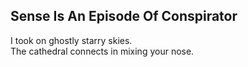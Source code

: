 Sense Is An Episode Of Conspirator
----------------------------------
I took on ghostly starry skies.  
The cathedral connects in mixing your nose.  
